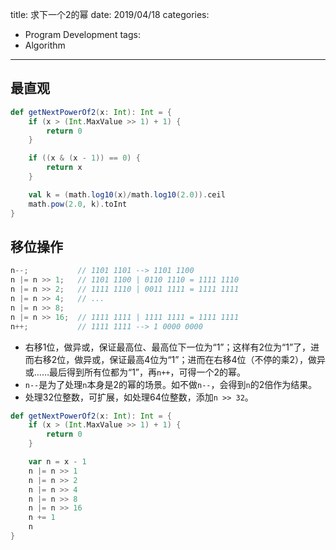 title: 求下一个2的幂
date: 2019/04/18
categories:
- Program Development
tags:
- Algorithm
---


## 最直观 ##

```scala
def getNextPowerOf2(x: Int): Int = {
    if (x > (Int.MaxValue >> 1) + 1) {
        return 0
    }

    if ((x & (x - 1)) == 0) {
        return x
    }

    val k = (math.log10(x)/math.log10(2.0)).ceil
    math.pow(2.0, k).toInt
}

```

## 移位操作 ##

```java
n--;           // 1101 1101 --> 1101 1100
n |= n >> 1;   // 1101 1100 | 0110 1110 = 1111 1110
n |= n >> 2;   // 1111 1110 | 0011 1111 = 1111 1111
n |= n >> 4;   // ...
n |= n >> 8;
n |= n >> 16;  // 1111 1111 | 1111 1111 = 1111 1111
n++;           // 1111 1111 --> 1 0000 0000
```

- 右移1位，做异或，保证最高位、最高位下一位为“1”；这样有2位为“1”了，进而右移2位，做异或，保证最高4位为“1”；进而在右移4位（不停的乘2），做异或……最后得到所有位都为“1”，再`n++`，可得一个2的幂。
- `n--`是为了处理`n`本身是2的幂的场景。如不做`n--`，会得到`n`的2倍作为结果。
- 处理32位整数，可扩展，如处理64位整数，添加`n >> 32`。

```scala
def getNextPowerOf2(x: Int): Int = {
    if (x > (Int.MaxValue >> 1) + 1) {
        return 0
    }

    var n = x - 1
    n |= n >> 1
    n |= n >> 2
    n |= n >> 4
    n |= n >> 8
    n |= n >> 16
    n += 1
    n
}

```